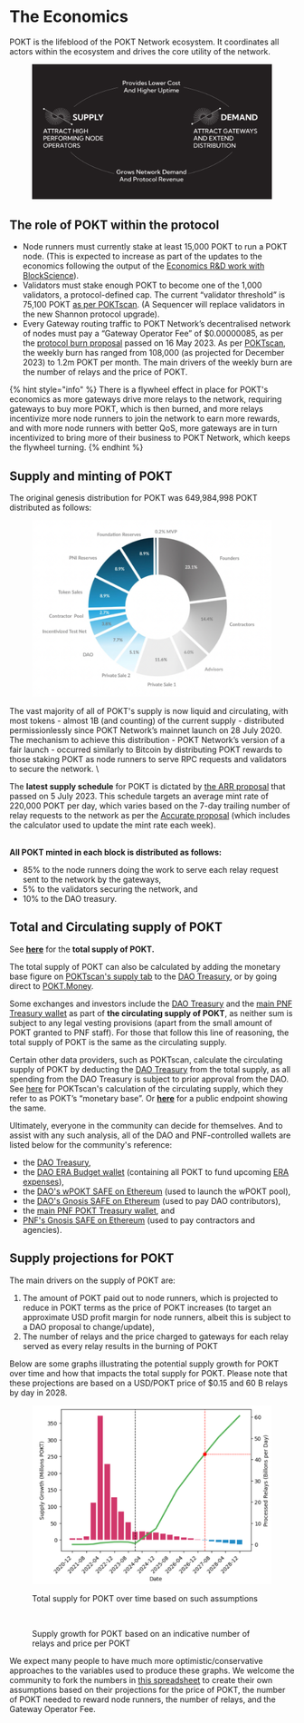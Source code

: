 # The Economics

POKT is the lifeblood of the POKT Network ecosystem. It coordinates all actors within the ecosystem and drives the core utility of the network.



<figure><img src="../.gitbook/assets/spaces_HVZ3BQcmJhVmXh7fy6xP_uploads_qoRt8gKnYOtnXs06l6W4_The Growth Flywheel (1).webp" alt=""><figcaption></figcaption></figure>

## The role of POKT within the protocol

* Node runners must currently stake at least 15,000 POKT to run a POKT node. (This is expected to increase as part of the updates to the economics following the output of the [Economics R\&D work with BlockScience](https://forum.pokt.network/t/v1-economics-and-governance-r-d-keystone/4712)).
* Validators must stake enough POKT to become one of the 1,000 validators, a protocol-defined cap. The current “validator threshold” is 75,100 POKT [as per POKTscan](https://poktscan.com/). (A Sequencer will replace validators in the new Shannon protocol upgrade).
* Every Gateway routing traffic to POKT Network’s decentralised network of nodes must pay a “Gateway Operator Fee” of $0.00000085, as per the [protocol burn proposal](https://forum.pokt.network/t/pip-29-burn-gateway-burn/4401) passed on 16 May 2023. As per [POKTscan](https://poktscan.com/explore?tab=supply), the weekly burn has ranged from 108,000 (as projected for December 2023) to 1.2m POKT per month. The main drivers of the weekly burn are the number of relays and the price of POKT.

{% hint style="info" %}
There is a flywheel effect in place for POKT's economics as more gateways drive more relays to the network, requiring gateways to buy more POKT, which is then burned, and more relays incentivize more node runners to join the network to earn more rewards, and with more node runners with better QoS, more gateways are in turn incentivized to bring more of their business to POKT Network, which keeps the flywheel turning.
{% endhint %}

## Supply and minting of POKT

The original genesis distribution for POKT was 649,984,998 POKT distributed as follows:

<figure><img src="../.gitbook/assets/spaces_HVZ3BQcmJhVmXh7fy6xP_uploads_git-blob-6eeecf874a2a2d67ee7180acc072f0eae8cf63d1_Screenshot 2024-01-03 at 16 (1).webp" alt=""><figcaption></figcaption></figure>

The vast majority of all of POKT's supply is now liquid and circulating, with most tokens - almost 1B (and counting) of the current supply - distributed permissionlessly since POKT Network’s mainnet launch on 28 July 2020. The mechanism to achieve this distribution - POKT Network’s version of a fair launch - occurred similarly to Bitcoin by distributing POKT rewards to those staking POKT as node runners to serve RPC requests and validators to secure the network. \\

The **latest supply schedule** for POKT is dictated by [the ARR proposal](https://forum.pokt.network/t/pup-32-accelerating-the-road-to-revenue-arr/4494) that passed on 5 July 2023. This schedule targets an average mint rate of 220,000 POKT per day, which varies based on the 7-day trailing number of relay requests to the network as per the [Accurate proposal](https://forum.pokt.network/t/pup-29-a-cadence-change-to-updates-of-rttm-adjustment-for-target-emissions-accurate/3777) (which includes the calculator used to update the mint rate each week).

\
**All POKT minted in each block is distributed as follows:**

* 85% to the node runners doing the work to serve each relay request sent to the network by the gateways,
* 5% to the validators securing the network, and
* 10% to the DAO treasury.

## Total and Circulating supply of POKT

See [**here**](https://pokt-api.liquify.com/pokt/api/v1/supply/total) for the **total supply of POKT.**&#x20;

The total supply of POKT can also be calculated by adding the monetary base figure on [POKTscan's supply tab](https://poktscan.com/explore?tab=supply) to the [DAO Treasury](https://poktscan.com/explore?tab=governance), or by going direct to [POKT.Money](https://pokt.money/).&#x20;

Some exchanges and investors include the [DAO Treasury](https://poktscan.com/explore?tab=governance) and the [main PNF Treasury wallet](https://poktscan.com/node/186afc505903e7c7aa97d5f7f1c555111e2ae2ce) as part of **the circulating supply of POKT**, as neither sum is subject to any legal vesting provisions (apart from the small amount of POKT granted to PNF staff). For those that follow this line of reasoning, the total supply of POKT is the same as the circulating supply.

Certain other data providers, such as POKTscan, calculate the circulating supply of POKT by deducting the [DAO Treasury](https://poktscan.com/explore?tab=governance) from the total supply, as all spending from the DAO Treasury is subject to prior approval from the DAO. See [here](https://poktscan.com/explore?tab=supply) for POKTscan's calculation of the circulating supply, which they refer to as POKT’s “monetary base”. Or [**here**](https://pokt-api.liquify.com/pokt/api/v1/supply/circulating) for a public endpoint showing the same.

Ultimately, everyone in the community can decide for themselves. And to assist with any such analysis, all of the DAO and PNF-controlled wallets are listed below for the community's reference:

* the [DAO Treasury](https://poktscan.com/explore?tab=governance),&#x20;
* the [DAO ERA Budget wallet](https://poktscan.com/account/4e67bdb7d099c8a754b22c852a9fe140b7d47849) (containing all POKT to fund upcoming [ERA expenses](https://forum.pokt.network/t/pep-60-enabling-responsible-allocation-of-budget-era-budget/4443)), &#x20;
* the [DAO's wPOKT SAFE on Ethereum](eth:0x2f16615234827eE4dF14d02d40C24E6a258dD360) (used to launch the wPOKT pool),
* the [DAO's Gnosis SAFE on Ethereum](https://app.safe.global/transactions/history?safe=eth:0x7bAAf6cAEE858929a68a98a70a428b8BEB4d4093) (used to pay DAO contributors),
* the [main PNF POKT Treasury wallet](https://poktscan.com/node/186afc505903e7c7aa97d5f7f1c555111e2ae2ce), and
* [PNF's Gnosis SAFE on Ethereum](https://app.safe.global/transactions/history?safe=eth:0x963810F5D0FB29286156C833FcF30ab760D5Bad8) (used to pay contractors and agencies).

## Supply projections for POKT

The main drivers on the supply of POKT are:

1. The amount of POKT paid out to node runners, which is projected to reduce in POKT terms as the price of POKT increases (to target an approximate USD profit margin for node runners, albeit this is subject to a DAO proposal to change/update),
2. The number of relays and the price charged to gateways for each relay served as every relay results in the burning of POKT

Below are some graphs illustrating the potential supply growth for POKT over time and how that impacts the total supply for POKT. Please note that these projections are based on a USD/POKT price of $0.15 and 60 B relays by day in 2028.



<figure><img src="../.gitbook/assets/spaces_HVZ3BQcmJhVmXh7fy6xP_uploads_git-blob-132a5f527c0f9fe00e572549efa5124bfc1ee3f4_image (1) (1).webp" alt=""><figcaption><p>Total supply for POKT over time based on such assumptions</p></figcaption></figure>

<figure><img src="https://files.gitbook.com/v0/b/gitbook-x-prod.appspot.com/o/spaces%2F9frYjAjtKqZHrIgdCbj2%2Fuploads%2FVkvKrQjmErUCRX7VHcwS%2Fspaces_HVZ3BQcmJhVmXh7fy6xP_uploads_git-blob-a9cd805eb5ed6137e2cc873b760a9083736deda9_image%20(2).webp?alt=media&#x26;token=841fd9d7-20eb-46af-a8ad-9b3335f03bfa" alt=""><figcaption><p>Supply growth for POKT based on an indicative number of relays and price per POKT</p></figcaption></figure>

We expect many people to have much more optimistic/conservative approaches to the variables used to produce these graphs. We welcome the community to fork the numbers in [this spreadsheet](https://docs.google.com/spreadsheets/d/1y4ZpBBR\_ytbp5EGqYc6Hsg5vw6CSeXn\_KEuKOMRHIbM/edit?usp=sharing) to create their own assumptions based on their projections for the price of POKT, the number of POKT needed to reward node runners, the number of relays, and the Gateway Operator Fee.
